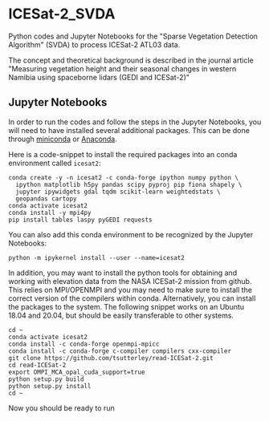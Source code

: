 # ICESat-2_SVDA

Python codes and Jupyter Notebooks for the "Sparse Vegetation Detection Algorithm" (SVDA) to process ICESat-2 ATL03 data.

The concept and theoretical background is described in the journal article "Measuring vegetation height and their seasonal changes in western Namibia using spaceborne lidars (GEDI and ICESat-2)"

## Jupyter Notebooks
In order to run the codes and follow the steps in the Jupyter Notebooks, you will need to have installed several additional packages. This can be done through [miniconda](https://docs.conda.io/en/latest/miniconda.html) or [Anaconda](https://www.anaconda.com/).

Here is a code-snippet to install the required packages into an conda environment called `icesat2`:

```
conda create -y -n icesat2 -c conda-forge ipython numpy python \
  ipython matplotlib h5py pandas scipy pyproj pip fiona shapely \
  jupyter ipywidgets gdal tqdm scikit-learn weightedstats \
  geopandas cartopy
conda activate icesat2
conda install -y mpi4py
pip install tables laspy pyGEDI requests
```

You can also add this conda environment to be recognized by the Jupyter Notebooks:
```
python -m ipykernel install --user --name=icesat2
```

In addition, you may want to install the python tools for obtaining and working with elevation data from the NASA ICESat-2 mission from github. This relies on MPI/OPENMPI and you may need to make sure to install the correct version of the compilers within conda. Alternatively, you can install the packages to the system. The following snippet works on an Ubuntu 18.04 and 20.04, but should be easily transferable to other systems.


```
cd ~
conda activate icesat2
conda install -c conda-forge openmpi-mpicc
conda install -c conda-forge c-compiler compilers cxx-compiler
git clone https://github.com/tsutterley/read-ICESat-2.git
cd read-ICESat-2
export OMPI_MCA_opal_cuda_support=true
python setup.py build
python setup.py install
cd ~
```

Now you should be ready to run
